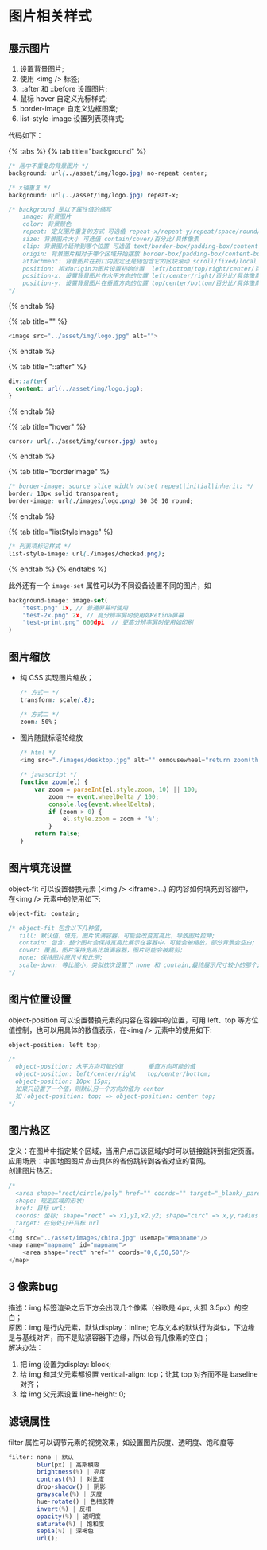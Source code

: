 # 图片相关样式

## 展示图片

1. 设置背景图片;
2. 使用 &lt;img /&gt; 标签;
3. ::after 和 ::before 设置图片;
4. 鼠标 hover 自定义光标样式;
5. border-image 自定义边框图案;
6. list-style-image 设置列表项样式;

代码如下：

{% tabs %}
{% tab title="background" %}
```css
/* 居中不重复的背景图片 */
background: url(../asset/img/logo.jpg) no-repeat center;

/* x轴重复 */
background: url(../asset/img/logo.jpg) repeat-x;

/* background 是以下属性值的缩写
    image: 背景图片 
    color: 背景颜色 
    repeat: 定义图片重复的方式 可选值 repeat-x/repeat-y/repeat/space/round/no-repeat
    size: 背景图片大小 可选值 contain/cover/百分比/具体像素
    clip: 背景图片延伸到哪个位置 可选值 text/border-box/padding-box/content-box 
    origin: 背景图片相对于哪个区域开始摆放 border-box/padding-box/content-box
    attachment: 背景图片在视口内固定还是随包含它的区块滚动 scroll/fixed/local
    position: 相对origin为图片设置初始位置  left/bottom/top/right/center/百分比/具体像素
    position-x: 设置背景图片在水平方向的位置 left/center/right/百分比/具体像素
    position-y: 设置背景图片在垂直方向的位置 top/center/bottom/百分比/具体像素
*/
```
{% endtab %}

{% tab title="<img />" %}
```javascript
<image src="../asset/img/logo.jpg" alt="">
```
{% endtab %}

{% tab title="::after" %}
```css
div::after{
  content: url(../asset/img/logo.jpg);
}
```
{% endtab %}

{% tab title="hover" %}
```css
cursor: url(../asset/img/cursor.jpg) auto;
```
{% endtab %}

{% tab title="borderImage" %}
```css
/* border-image: source slice width outset repeat|initial|inherit; */
border: 10px solid transparent;
border-image: url(./images/logo.png) 30 30 10 round;
```
{% endtab %}

{% tab title="listStyleImage" %}
```css
/* 列表项标记样式 */
list-style-image: url(./images/checked.png);
```
{% endtab %}
{% endtabs %}

此外还有一个 `image-set`  属性可以为不同设备设置不同的图片，如

```javascript
background-image: image-set(
    "test.png" 1x, // 普通屏幕时使用
    "test-2x.png" 2x, // 高分辨率屏时使用如Retina屏幕
    "test-print.png" 600dpi  // 更高分辨率屏时使用如印刷
)
```

## 图片缩放

* 纯 CSS 实现图片缩放；

  ```css
  /* 方式一 */
  transform: scale(.8);

  /* 方式二 */
  zoom: 50%；
  ```

* 图片随鼠标滚轮缩放

  ```javascript
  /* html */
  <img src="./images/desktop.jpg" alt="" onmousewheel="return zoom(this)" />

  /* javascript */
  function zoom(el) {
      var zoom = parseInt(el.style.zoom, 10) || 100;
          zoom += event.wheelDelta / 100;
          console.log(event.wheelDelta);
          if (zoom > 0) {
              el.style.zoom = zoom + '%';
          }
      return false;
  }
  ```

## 图片填充设置

object-fit 可以设置替换元素 \(&lt;img /&gt; &lt;iframe&gt;...\) 的内容如何填充到容器中，在&lt;img /&gt; 元素中的使用如下:

```css
object-fit: contain;

/* object-fit 包含以下几种值, 
   fill: 默认值，填充，图片填满容器，可能会改变宽高比，导致图片拉伸;
   contain: 包含，整个图片会保持宽高比展示在容器中，可能会被缩放，部分背景会空白;
   cover: 覆盖，图片保持宽高比填满容器，图片可能会被裁剪;
   none: 保持图片原尺寸和比例;
   scale-down: 等比缩小，类似依次设置了 none 和 contain,最终展示尺寸较小的那个;
*/
```

## 图片位置设置

object-position 可以设置替换元素的内容在容器中的位置，可用 left、top 等方位值控制，也可以用具体的数值表示，在&lt;img /&gt; 元素中的使用如下:

```css
object-position: left top;

/* 
  object-position: 水平方向可能的值       垂直方向可能的值
  object-position: left/center/right   top/center/bottom;
  object-position: 10px 15px; 
  如果只设置了一个值，则默认另一个方向的值为 center    
  如：object-position: top; => object-position: center top;
*/
```

## 图片热区

定义：在图片中指定某个区域，当用户点击该区域内时可以链接跳转到指定页面。  
应用场景：中国地图图片点击具体的省份跳转到各省对应的官网。  
创建图片热区:

```javascript
/* 
  <area shape="rect/circle/poly" href="" coords="" target="_blank/_parent/_self/_top"> 
  shape: 规定区域的形状;  
  href: 目标 url;  
  coords: 坐标; shape="rect" => x1,y1,x2,y2; shape="circ" => x,y,radius
  target: 在何处打开目标 url
*/
<img src="../asset/images/china.jpg" usemap="#mapname"/>
<map name="mapname" id="mapname">
	<area shape="rect" href="" coords="0,0,50,50"/>
</map>
```

## 3 像素bug

描述：img 标签渲染之后下方会出现几个像素（谷歌是 4px, 火狐 3.5px）的空白；  
原因：img 是行内元素，默认display：inline; 它与文本的默认行为类似，下边缘是与基线对齐，而不是贴紧容器下边缘，所以会有几像素的空白；  
解决办法：

1. 把 img 设置为display: block;
2. 给 img 和其父元素都设置 vertical-align: top；让其 top 对齐而不是 baseline 对齐；
3. 给 img 父元素设置 line-height: 0;

## 滤镜属性

filter 属性可以调节元素的视觉效果，如设置图片灰度、透明度、饱和度等

```javascript
filter: none | 默认
        blur(px) | 高斯模糊
        brightness(%) | 亮度
        contrast(%) | 对比度
        drop-shadow() | 阴影
        grayscale(%) | 灰度
        hue-rotate() | 色相旋转
        invert(%) | 反相
        opacity(%) | 透明度
        saturate(%) | 饱和度
        sepia(%) | 深褐色
        url();
```



